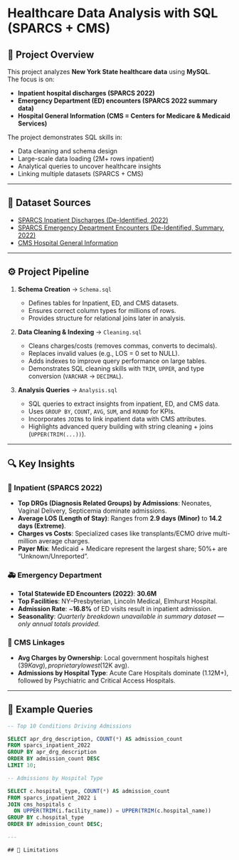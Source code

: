 # Healthcare Data Analysis with SQL (SPARCS + CMS)

## 📌 Project Overview
This project analyzes **New York State healthcare data** using **MySQL**.  
The focus is on:
- **Inpatient hospital discharges (SPARCS 2022)**  
- **Emergency Department (ED) encounters (SPARCS 2022 summary data)**  
- **Hospital General Information (CMS = Centers for Medicare & Medicaid Services)**  

The project demonstrates SQL skills in:
- Data cleaning and schema design  
- Large-scale data loading (2M+ rows inpatient)  
- Analytical queries to uncover healthcare insights  
- Linking multiple datasets (SPARCS + CMS)  

---

## 📂 Dataset Sources
- [SPARCS Inpatient Discharges (De-Identified, 2022)](https://health.data.ny.gov/Health/Hospital-Inpatient-Discharges-SPARCS-De-Identified/5dtw-tffi)  
- [SPARCS Emergency Department Encounters (De-Identified, Summary, 2022)](https://health.data.ny.gov/Health/Hospital-Emergency-Department-Discharges-SPARCS-De/5gzv-zv2z)  
- [CMS Hospital General Information](https://data.cms.gov/provider-data/dataset/xubh-q36u)  

---

## ⚙️ Project Pipeline
1. **Schema Creation** → `Schema.sql`  
   - Defines tables for Inpatient, ED, and CMS datasets.  
   - Ensures correct column types for millions of rows.  
   - Provides structure for relational joins later in analysis.  

2. **Data Cleaning & Indexing** → `Cleaning.sql`  
   - Cleans charges/costs (removes commas, converts to decimals).  
   - Replaces invalid values (e.g., LOS = 0 set to NULL).  
   - Adds indexes to improve query performance on large tables.  
   - Demonstrates SQL cleaning skills with `TRIM`, `UPPER`, and type conversion (`VARCHAR` → `DECIMAL`).  

3. **Analysis Queries** → `Analysis.sql`  
   - SQL queries to extract insights from inpatient, ED, and CMS data.  
   - Uses `GROUP BY`, `COUNT`, `AVG`, `SUM`, and `ROUND` for KPIs.  
   - Incorporates `JOIN`s to link inpatient data with CMS attributes.  
   - Highlights advanced query building with string cleaning + joins (`UPPER(TRIM(...))`).  

---

## 🔍 Key Insights

### 🏥 Inpatient (SPARCS 2022)
- **Top DRGs (Diagnosis Related Groups) by Admissions**: Neonates, Vaginal Delivery, Septicemia dominate admissions.  
- **Average LOS (Length of Stay)**: Ranges from **2.9 days (Minor)** to **14.2 days (Extreme)**.  
- **Charges vs Costs**: Specialized cases like transplants/ECMO drive multi-million average charges.  
- **Payer Mix**: Medicaid + Medicare represent the largest share; 50%+ are “Unknown/Unreported”.  

### 🚑 Emergency Department
- **Total Statewide ED Encounters (2022)**: **30.6M**  
- **Top Facilities**: NY–Presbyterian, Lincoln Medical, Elmhurst Hospital.  
- **Admission Rate**: ~**16.8%** of ED visits result in inpatient admission.  
- **Seasonality**: *Quarterly breakdown unavailable in summary dataset — only annual totals provided.*  

### 🏥 CMS Linkages
- **Avg Charges by Ownership**: Local government hospitals highest ($39K avg), proprietary lowest ($12K avg).  
- **Admissions by Hospital Type**: Acute Care Hospitals dominate (1.12M+), followed by Psychiatric and Critical Access Hospitals.  

---

## 📜 Example Queries
```sql
-- Top 10 Conditions Driving Admissions

SELECT apr_drg_description, COUNT(*) AS admission_count
FROM sparcs_inpatient_2022
GROUP BY apr_drg_description
ORDER BY admission_count DESC
LIMIT 10;

-- Admissions by Hospital Type

SELECT c.hospital_type, COUNT(*) AS admission_count
FROM sparcs_inpatient_2022 i
JOIN cms_hospitals c
  ON UPPER(TRIM(i.facility_name)) = UPPER(TRIM(c.hospital_name))
GROUP BY c.hospital_type
ORDER BY admission_count DESC;

---

## 📌 Limitations


